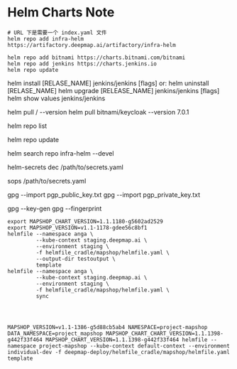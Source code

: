 Helm Charts Note
================



```
# URL 下是需要一个 index.yaml 文件
helm repo add infra-helm https://artifactory.deepmap.ai/artifactory/infra-helm

helm repo add bitnami https://charts.bitnami.com/bitnami
helm repo add jenkins https://charts.jenkins.io
helm repo update
```

helm install [RELASE_NAME] jenkins/jenkins [flags]
   or: helm uninstall [RELASE_NAME]
helm upgrade [RELEASE_NAME] jenkins/jenkins [flags]
helm show values jenkins/jenkins

helm pull <repo>/<chart> --version <version>
helm pull bitnami/keycloak --version 7.0.1

helm repo list

helm repo update

helm search repo infra-helm --devel


helm-secrets dec /path/to/secrets.yaml

sops /path/to/secrets.yaml

gpg --import pgp_public_key.txt
gpg --import pgp_private_key.txt

gpg --key-gen
gpg --fingerprint



```
export MAPSHOP_CHART_VERSION=1.1.1180-g5602ad2529
export MAPSHOP_VERSION=v1.1-1178-gdee56c8bf1
helmfile --namespace anga \
         --kube-context staging.deepmap.ai \
         --environment staging \
         -f helmfile_cradle/mapshop/helmfile.yaml \
         --output-dir testoutput \
         template
helmfile --namespace anga \
         --kube-context staging.deepmap.ai \
         --environment staging \
         -f helmfile_cradle/mapshop/helmfile.yaml \
         sync




MAPSHOP_VERSION=v1.1-1386-g5d88cb5ab4 NAMESPACE=project-mapshop DATA_NAMESPACE=project_mapshop MAPSHOP_CHART_CHART_VERSION=1.1.1398-g442f33f464 MAPSHOP_CHART_VERSION=1.1.1398-g442f33f464 helmfile --namespace project-mapshop --kube-context default-context --environment individual-dev -f deepmap-deploy/helmfile_cradle/mapshop/helmfile.yaml template
```
